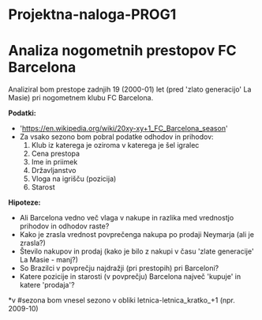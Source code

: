 # Projektna-naloga-PROG1

Analiza nogometnih prestopov FC Barcelona
==================================================================

Analiziral bom prestope zadnjih 19 (2000-01) let (pred 'zlato generacijo' La Masie) pri nogometnem klubu FC Barcelona.

**Podatki:**
* 'https://en.wikipedia.org/wiki/20xy-xy+1_FC_Barcelona_season'
* Za vsako sezono bom pobral podatke odhodov in prihodov:
  1. Klub iz katerega je oziroma v katerega je šel igralec
  2. Cena prestopa
  3. Ime in priimek
  4. Državljanstvo
  5. Vloga na igrišču (pozicija)
  6. Starost

**Hipoteze:**
* Ali Barcelona vedno več vlaga v nakupe in razlika med vrednostjo prihodov in odhodov raste?
* Kako je zrasla vrednost povprečenga nakupa po prodaji Neymarja (ali je zrasla?)
* Število nakupov in prodaj (kako je bilo z nakupi v času 'zlate generacije' La Masie - manj?)
* So Brazilci v povprečju najdražji (pri prestopih) pri Barceloni?
* Katere pozicije in starosti (v povprečju) Barcelona največ 'kupuje' in katere 'prodaja'?


*v #sezona bom vnesel sezono v obliki letnica-letnica_kratko_+1 (npr. 2009-10)
